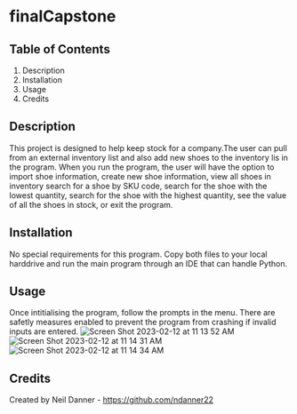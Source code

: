 # finalCapstone

## Table of Contents
1. Description
2. Installation
3. Usage
4. Credits

## Description
This project is designed to help keep stock for a company.The user can pull from an external inventory list and also add new shoes to the inventory lis
in the program. When you run the program, the user will have the option to import shoe information, create new shoe information, view all shoes in inventory
search for a shoe by SKU code, search for the shoe with the lowest quantity, search for the shoe with the highest quantity, see the value of all the shoes
in stock, or exit the program. 

## Installation
No special requirements for this program. Copy both files to your local harddrive and run the main program through an IDE that can handle Python. 

## Usage
Once intitialising the program, follow the prompts in the menu. There are safetly measures enabled to prevent the program from crashing if invalid inputs
are entered. 
![Screen Shot 2023-02-12 at 11 13 52 AM](https://user-images.githubusercontent.com/123901651/218313897-e2fbaa3f-d979-4259-a665-27825a012003.png)
![Screen Shot 2023-02-12 at 11 14 31 AM](https://user-images.githubusercontent.com/123901651/218313904-9392e52e-986e-408e-a165-144f6ab594a3.png)
![Screen Shot 2023-02-12 at 11 14 34 AM](https://user-images.githubusercontent.com/123901651/218313905-18b72d1c-5801-43cb-8391-4f529628e0e5.png)

## Credits
Created by Neil Danner - https://github.com/ndanner22
